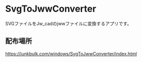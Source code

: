 # SvgToJwwConverter

SVGファイルをJw_cadのjwwファイルに変換するアプリです。

## 配布場所
https://junkbulk.com/windows/SvgToJwwConverter/index.html
